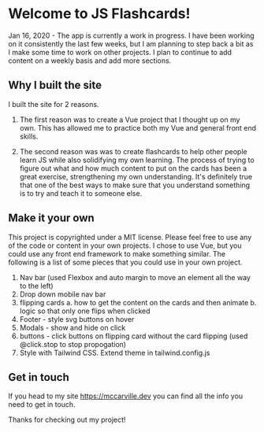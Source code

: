 # Welcome to JS Flashcards!

Jan 16, 2020 - The app is currently a work in progress. I have been working on it consistently the last few weeks, but I am planning to step back a bit as I make some time to work on other projects. I plan to continue to add content on a weekly basis and add more sections.

## Why I built the site

I built the site for 2 reasons.

1. The first reason was to create a Vue project that I thought up on my own.  This has allowed me to practice both my Vue and general front end skills.  

2. The second reason was was to create flashcards to help other people learn JS while also solidifying my own learning. The process of trying to figure out what and how much content to put on the cards has been a great exercise, strengthening my own understanding. It's definitely true that one of the best ways to make sure that you understand something is to try and teach it to someone else.

## Make it your own

This project is copyrighted under a MIT license. Please feel free to use any of the code or content in your own projects. I chose to use Vue, but you could use any front end framework to make something similar. The following is a list of some pieces that you could use in your own project.

1. Nav bar (used Flexbox and auto margin to move an element all the way to the left)
2. Drop down mobile nav bar
3. flipping cards
  a. how to get the content on the cards and then animate
  b. logic so that only one flips when clicked
4. Footer - style svg buttons on hover
5. Modals - show and hide on click
6. buttons - click buttons on flipping card without the card flipping (used @click.stop to stop propogation)
7. Style with Tailwind CSS.  Extend theme in tailwind.config.js

## Get in touch

If you head to my site https://mccarville.dev you can find all the info you need to get in touch.

Thanks for checking out my project!
